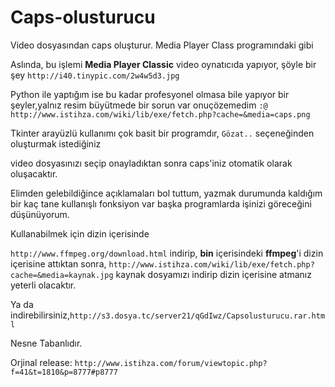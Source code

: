 Caps-olusturucu
===============

Video dosyasından caps oluşturur. Media Player Class programındaki gibi

Aslında, bu işlemi **Media Player Classic** video oynatıcıda yapıyor, şöyle bir şey
``http://i40.tinypic.com/2w4w5d3.jpg``

Python ile yaptığım ise bu kadar profesyonel olmasa bile yapıyor bir şeyler,yalnız resim büyütmede bir sorun var onuçözemedim  ``:@ ``
``http://www.istihza.com/wiki/lib/exe/fetch.php?cache=&media=caps.png``

Tkinter arayüzlü kullanımı çok basit bir programdır, 
``Gözat..`` seçeneğinden oluşturmak istediğiniz 

video dosyasınızı seçip onayladıktan sonra caps'iniz otomatik olarak oluşacaktır.

Elimden gelebildiğince açıklamaları bol tuttum, yazmak durumunda kaldığım bir kaç tane kullanışlı fonksiyon var başka programlarda işinizi göreceğini düşünüyorum.

Kullanabilmek için dizin içerisinde 

``http://www.ffmpeg.org/download.html`` indirip, **bin** içerisindeki **ffmpeg**'i dizin içerisine attıktan sonra, ``http://www.istihza.com/wiki/lib/exe/fetch.php?cache=&media=kaynak.jpg`` kaynak dosyamızı indirip dizin içerisine atmanız yeterli olacaktır.

Ya da indirebilirsiniz,``http://s3.dosya.tc/server21/qGdIwz/Capsolusturucu.rar.html``

Nesne Tabanlıdır.


Orjinal release: ``http://www.istihza.com/forum/viewtopic.php?f=41&t=1810&p=8777#p8777``
